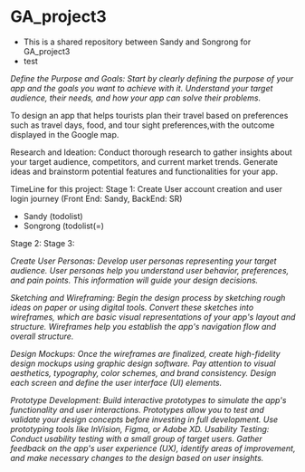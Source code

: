 # GA_project3
- This is a shared repository between Sandy and Songrong for GA_project3
- test


_Define the Purpose and Goals: Start by clearly defining the purpose of your app and the goals you want to achieve with it. Understand your target audience, their needs, and how your app can solve their problems._

To design an app that helps tourists plan their travel based on preferences such as travel days, food, and tour sight preferences,with the outcome displayed in the Google map. 


Research and Ideation: Conduct thorough research to gather insights about your target audience, competitors, and current market trends. Generate ideas and brainstorm potential features and functionalities for your app.

TimeLine for this project: 
Stage 1: Create User account creation and user login journey (Front End: Sandy, BackEnd: SR)
   - Sandy (todolist)
   - Songrong (todolist(=)

Stage 2: 
Stage 3: 



_Create User Personas: Develop user personas representing your target audience. User personas help you understand user behavior, preferences, and pain points. This information will guide your design decisions._


_Sketching and Wireframing: Begin the design process by sketching rough ideas on paper or using digital tools. Convert these sketches into wireframes, which are basic visual representations of your app's layout and structure. Wireframes help you establish the app's navigation flow and overall structure._


_Design Mockups: Once the wireframes are finalized, create high-fidelity design mockups using graphic design software. Pay attention to visual aesthetics, typography, color schemes, and brand consistency. Design each screen and define the user interface (UI) elements._


_Prototype Development: Build interactive prototypes to simulate the app's functionality and user interactions. Prototypes allow you to test and validate your design concepts before investing in full development. Use prototyping tools like InVision, Figma, or Adobe XD.
Usability Testing: Conduct usability testing with a small group of target users. Gather feedback on the app's user experience (UX), identify areas of improvement, and make necessary changes to the design based on user insights._

